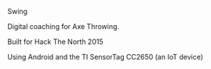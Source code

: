 Swing

Digital coaching for Axe Throwing.

Built for Hack The North 2015

Using Android and the TI SensorTag CC2650 (an IoT device)